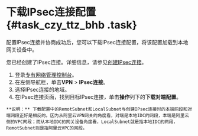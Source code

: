 # 下载IPsec连接配置 {#task_czy_ttz_bhb .task}

配置IPsec连接并协商成功后，您可以下载IPsec连接配置，将该配置加载到本地网关设备中。

您已经创建了IPsec连接。详细信息，请参见[创建IPsec连接](intl.zh-CN/用户指南/配置IPsec-VPN/管理IPsec连接/创建IPsec连接.md#)。

1.   登录[专有网络管理控制台](https://vpcnext.console.aliyun.com/nat/)。 
2.  在左侧导航栏，单击**VPN** \> **IPsec连接**。
3.  选择IPsec连接的地域。
4.   在IPsec连接页面，找到目标IPsec连接，单击**操作**列下的**下载对端配置**。 

    **说明：** 下载配置中的RemotSubnet和LocalSubnet与创建IPsec连接时的本端网段和对端网段正好是相反的。因为从阿里云VPN网关的角度看，对端是本地IDC的网段，本端是阿里云侧的VPC网段；而从本地IDC的网关设备角度看，LocalSubnet就是指本地IDC的网段，RemotSubnet则是指阿里云VPC的网段。


